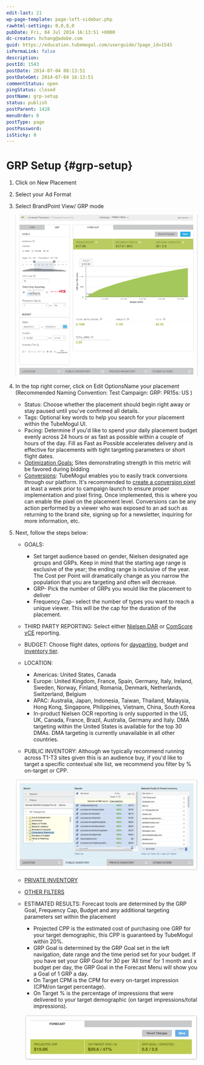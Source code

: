 ```yaml
---
edit-last: 21
wp-page-template: page-left-sidebar.php
rawhtml-settings: 0,0,0,0
pubDate: Fri, 04 Jul 2014 16:13:51 +0000
dc-creator: hchang@adobe.com
guid: https://education.tubemogul.com/userguide/?page_id=1543
isPermaLink: false
description: 
postId: 1543
postDate: 2014-07-04 08:13:51
postDateGmt: 2014-07-04 16:13:51
commentStatus: open
pingStatus: closed
postName: grp-setup
status: publish
postParent: 1428
menuOrder: 0
postType: page
postPassword: 
isSticky: 0
---
```


# GRP Setup {#grp-setup}

1. Click on New Placement
1. Select your Ad Format
1. Select BrandPoint View/ GRP mode

   [ ![](assets/grp-setup.png)](assets/grp-setup.png)

1. In the top right corner, click on Edit OptionsName your placement  (Recommended Naming Convention: Test Campaign: GRP: PR15s: US )

   * Status: Choose whether the placement should begin right away or stay paused until you've confirmed all details.
   * Tags: Optional key words to help you search for your placement within the TubeMogul UI.
   * Pacing: Determine if you'd like to spend your daily placement budget evenly across 24 hours or as fast as possible within a couple of hours of the day. Fill as Fast as Possible accelerates delivery and is effective for placements with tight targeting parameters or short flight dates.
   * [Optimization Goals:](../../../dsp/optimization/optimization-goals.md) Sites demonstrating strength in this metric will be favored during bidding
   * [Conversions](conversions.md): TubeMogul enables you to easily track conversions through our platform. It's recommended to  [create a conversion pixel](conversions.md) at least a week prior to campaign launch to ensure proper implementation and pixel firing. Once implemented, this is where you can enable the pixel on the placement level. Conversions can be any action performed by a viewer who was exposed to an ad such as returning to the brand site, signing up for a newsletter, inquiring for more information, etc.

1. Next, follow the steps below:

   * GOALS:

     * Set target audience based on gender, Nielsen designated age groups and GRPs. Keep in mind that the starting age range is exclusive of the year; the ending range is inclusive of the year. The Cost per Point will dramatically change as you narrow the population that you are targeting and often will decrease.
     * GRP- Pick the number of GRPs you would like the placement to deliver
     * Frequency Cap- select the number of types you want to reach a unique viewer. This will be the cap for the duration of the placement.

    * THIRD PARTY REPORTING: Select either [Nielsen DAR](../../../dsp/measurement/nielsen-ocr-reporting.md) or [ComScore vCE](../../../dsp/measurement/comscore-vce.md) reporting.

    * BUDGET: Choose flight dates, options for [dayparting](../../../dsp/planning/targeting/targeting-options.md), budget and [inventory tier](../../../dsp/planning/brand-safety/sitesafe-quality.md).

    * LOCATION:
      * Americas: United States, Canada
      * Europe: United Kingdom, France, Spain, Germany, Italy, Ireland, Sweden, Norway, Finland, Romania, Denmark, Netherlands, Switzerland, Belgium
      * APAC: Australia, Japan, Indonesia, Taiwan, Thailand, Malaysia, Hong Kong, Singapore, Philippines, Vietnam, China, South Korea
      * In-product Nielsen OCR reporting is only supported in the US, UK, Canada, France, Brazil, Australia, Germany and Italy. DMA targeting within the United States is available for the top 30 DMAs. DMA targeting is currently unavailable in all other countries.

    * PUBLIC INVENTORY: Although we typically recommend running across T1-T3 sites given this is an audience buy, if you'd like to target a specific contextual site list, we recommend you filter by % on-target  or CPP.

    [ ![bp - site cat](assets/bp-site-cat-1024x510.jpeg)](assets/bp-site-cat.jpeg)

   * [PRIVATE INVENTORY](../../../dsp/planning/private-inventory.md)
   * [OTHER FILTERS](../../../dsp/planning/targeting/targeting-options.md)
   * ESTIMATED RESULTS: Forecast tools are determined by the GRP Goal, Frequency Cap, Budget and any additional targeting parameters set within the placement
     * Projected CPP is the estimated cost of purchasing one GRP for your target demographic, this CPP is guaranteed by TubeMogul within 20%.
     * GRP Goal is determined by the GRP Goal set in the left navigation, date range and the time period set for your budget. If you have set your GRP Goal for 30 per ‘All time’ for 1 month and x budget per day, the GRP Goal in the Forecast Menu will show you a Goal of 1 GRP a day.
     * On Target CPM is the CPM for every on-target impression (CPM/on target percentage).
     * On Target % is the percentage of impressions that were delivered to your target demographic (on target impressions/total impressions).

     [ ![bp - forecast](assets/bp-forecast.jpeg)](assets/bp-forecast.jpeg)  
